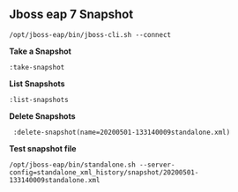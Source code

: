 ## Jboss eap 7 Snapshot


```
/opt/jboss-eap/bin/jboss-cli.sh --connect
```
**Take a Snapshot**
```
:take-snapshot
```
**List Snapshots**
```
:list-snapshots
```
**Delete Snapshots**
```
 :delete-snapshot(name=20200501-133140009standalone.xml)
```
**Test snapshot file**
```
/opt/jboss-eap/bin/standalone.sh --server-config=standalone_xml_history/snapshot/20200501-133140009standalone.xml
```